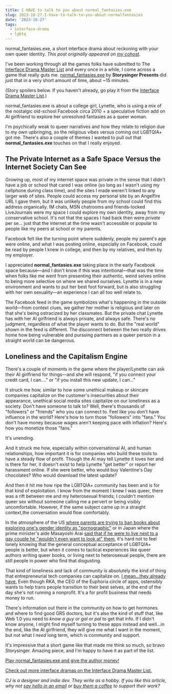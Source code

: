 ```yaml
---
title: I HAVE to talk to you about normal_fantasies.exe
slug: 2023-10-27-I-have-to-talk-to-you-about-normalfantasies
date: '2023-10-27'
tags:
  - interface-drama
  - lgbtq
---
```


<div class="caption">normal_fantasies.exe, a short interface drama about reckoning with your own queer identity. <em>This post originally appeared on <a href="https://cohost.org/illuminesce/post/3315030-i-have-to-talk-to-yo" target="_blank">my cohost</a>.</em></div>

I've been working through all the games folks have submitted to The [Interface Drama Master List](https://illuminesce.net/interface-drama) and every once in a while, I come across a game that really guts me. [normal\_fantasies.exe](https://storysinger-presents.itch.io/normal-fantasies) by **Storysinger Presents** did just that in a very short amount of time, about ~15 minutes.

(Story spoilers below. If you haven't already, go play it from the [Interface Drama Master List](https://illuminesce.net/interface-drama).)

normal\_fantasies.exe is about a college girl, Lynette, who is using a mix of the nostalgic old-school Facebook circa 2010 + a speculative fiction add on AI girlfriend to explore her unresolved fantasies as a queer woman.

I'm psychically weak to queer narratives and how they relate to religion due to my own upbringing, so the religious vibes versus coming out LGBTQIA+ got me. There's also a couple of themes I wanted to pull out that **normal\_fantasies.exe** touches on that I really enjoyed.

## The Private Internet as a Safe Space Versus the Internet Society Can See

Growing up, most of my internet space was private in the sense that I didn't have a job or school that cared I was online (so long as I wasn't using my cellphone during class time), and the sites I made weren't linked to any larger web of sites. People could access my personal site by an Angelfire URL I gave them, but it was unlikely people from my school could find this address organically. IM chats, MSN chatrooms and friends-locked LiveJournals were my space I could explore my own identity, away from my conservative school. It's not that the spaces I had back then were _private_ per se... just that the internet at the time wasn't accessible or popular to people like my peers at school or my parents.

Facebook felt like the turning point where suddenly, people my parent's age were online, and what I was posting online, especially on Facebook, could be read by people I knew in college, and then by my relatives, and then by my employer.

I appreciated **normal\_fantasies.exe** taking place in the early Facebook space because—and I don't know if this was intentional—that was the time when folks like me went from presenting their authentic, weird selves online to being more selective on where we shared ourselves. Lynette is in a new environment and wants to put her best foot forward, but is also struggling with her own sexuality—an experience I can all too well relate to.

The Facebook feed in the game symbolizes what's happening in the outside world—from context clues, we gather her mother is religious and later on that she's being ostracized by her classmates. But the private chat Lynette has with her AI girlfriend is always private, and always safe. There's no judgment, regardless of what the player wants to do. But the "real world" shown in the feed is different. The disconnect between the two really drives home how being vulnerable and pursuing partners as a queer person in a straight world can be dangerous.

## Loneliness and the Capitalism Engine

There's a couple of moments in the game where the player/Lynette can ask their AI girlfriend for things—and she will respond, "if you connect your credit card, I can...." or "if you install this new update, I can..."

It struck me how, similar to how some unethical makeup or skincare companies capitalize on the customer's insecurities about their appearance, unethical social media sites capitalize on our loneliness as a society. Don't have someone to talk to? Well, there's thousands of "followers" or "friends" who you can connect to. Feel like you don't have influence in the world? Here's how to turn those "followers" into "fans." You don't have money because wages aren't keeping pace with inflation? Here's how you monetize those "fans."

It's unending.

And it struck me how, especially within conversational AI, and human relationships, how important it is for companies who build these tools to have a steady flow of profit. Though the AI may tell Lynette it loves her and is there for her, it doesn't exist to help Lynette "get better" or report her harassment online. If she were better, who would buy Valentine's Day chocolates? Who would download the latest update?

And then it hit me how ripe the LGBTQIA+ community has been and is for that kind of exploitation. I know from the moment I knew I was queer, there was a rift between me and my heterosexual friends; I couldn't mention queer sex without someone calling me a pervert or being visibly uncomfortable. However, if the same subject came up in a straight context,the conversation would flow comfortably.

In the atmosphere of the US [where parents are trying to ban books about exploring one's gender identity as "pornographic"](https://www.nytimes.com/2022/05/01/books/maia-kobabe-gender-queer-book-ban.html) or in Japan where the prime minister's aide Masayoshi Arai [said that if he were to live next to a gay couple he "wouldn't even want to look at" them](https://www.bbc.com/news/world-asia-64820191), it's hard not to feel lonely knowing that the general conceptual acceptance of LGBTQIA+ people is better, but when it comes to tactical experiences like queer authors writing queer books, or living next to heterosexual people, there are still people in power who find that disgusting.

That kind of loneliness and lack of community is absolutely the kind of thing that entrepreneurial tech companies can capitalize on. [I mean...they already have.](https://www.theverge.com/2021/5/19/22433056/transgender-tech-apps-euphoria-clarity-solace-bliss) Even though RKA, the CEO of the Euphoria circle of apps, ostensibly wants to help trans people transition to their best selves, at the end of the day she's not running a nonprofit. It's a for profit business that needs money to run.

There's information out there in the community on how to get hormones and where to find good GRS doctors, but it's also the kind of stuff that, like Web 1.0 you need to _know a guy or gal or pal_ to get that info. If I didn't know anyone, I might find myself turning to these apps instead and well...in the end, like the AI girlfriend, they will give me what I want in the moment, but not what I _need_ long term, which is community and support.

It's impressive that a short game like that made me think so much, so bravo Storysinger. Amazing piece, and I'm happy to have it as part of the list.

[Play normal\_fantasies.exe and give the author money!](https://storysinger-presents.itch.io/normal-fantasies)

[Check out more interface dramas on the Interface Drama Master List.](https://illuminesce.net/interface-drama)

_CJ is a designer and indie dev. They write as a hobby. If you like this article, why not [say hello in an email](https://illuminesce.net/contact) or [buy them a coffee](https://ko-fi.com/studioterranova) to support their work?_
